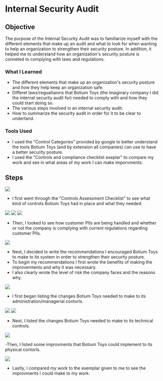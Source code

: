# Internal Security Audit

## Objective

The purpose of the Internal Security Audit was to familiarize myself with the different elements that make up an audit and what to look for when wanting to help an organization to strengthen their security posture. In addition, it helped me to understand how an organization's security posture is conneted to complying with laws and regulations. 

### What I Learned

- The different elements that make up an organization's security posture and how they help keep an organization safe. 
- Differet laws/regualtaions that Botium Toys (the imaginary company I did the internal security audit for) needed to comply with and how they could start doing so.
- The various steps involved in an internal security audit. 
- How to summarize the security audit in order for it to be clear to undertand. 


### Tools Used

- I used the "Control Categories" provided by google to better understand the tools Botium Toys (and by extension all companies) can use to have a better security posture.
- I used the "Controls and compliance checklist exeplar" to compare my work and see in what areas of my work I can make imporvments. 
  
## Steps

<img src= "https://github.com/user-attachments/assets/18d964fc-ed59-4061-bcfe-790f81d593c7" />

- I first went through the "Controls Assessment Checklist" to see what kind of controls Botium Toys had in place and what they needed.
  
<img src= "https://github.com/user-attachments/assets/af8ad94c-5d2f-4459-af88-8dd6294d0841" />
  
<img src= "https://github.com/user-attachments/assets/c9e27f7c-128e-4ad4-a1b3-e2f5e69451d5" />

<img src= "https://github.com/user-attachments/assets/e7edc19b-c582-4b39-b6c7-d27b2c65b049" />

- Then, I looked to see how customer PIIs are being handled and whether or not the company is complying with current regulations regarding customer PIIs.

<img src = "https://github.com/user-attachments/assets/6fca5772-6572-4db6-a818-c66d67e19962" />

- Next, I decided to write the recommendations I encouraged Botium Toys to make to its system in order to strengthen their security posture.
- To begin my recommendations I first wrote the benefits of making the improvemtents and why it was necessary.
- I also clearly wrote the level of risk the company faces and the reasons why.

<img src= "https://github.com/user-attachments/assets/c28eab9b-4815-40ce-9fc6-daf47bd9641d" />

- I first began listing the changes Botium Toys needed to make to its administration/managerial contorls.
  
<img src= "https://github.com/user-attachments/assets/677156cf-5a6a-4594-96b0-da1a8bd33c76" />

<img src= "https://github.com/user-attachments/assets/6646c749-a6f3-4731-9456-ad5907b3475f" />

- Next, I listed the changes Botium Toys needed to make to its technical controls.

 <img src= "https://github.com/user-attachments/assets/b39657e2-8d62-493b-a73e-502660ac7827" />

 -Then, I listed some improvments that Botium Toys could implement to its physical contorls.

<img src= "https://github.com/user-attachments/assets/d4d8ef0e-7c62-47ab-b939-05dd13fff429" />

 - Lastly, I compared my work to the exemplar given to me to see the improvments I could make to my work.
   
 

